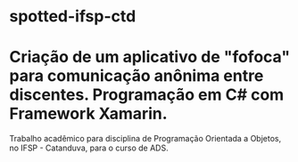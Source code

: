 # spotted-ifsp-ctd
# Criação de um aplicativo de "fofoca" para comunicação anônima entre discentes. Programação em C# com Framework Xamarin.

Trabalho acadêmico para disciplina de Programação Orientada a Objetos, no IFSP - Catanduva, para o curso de ADS.
